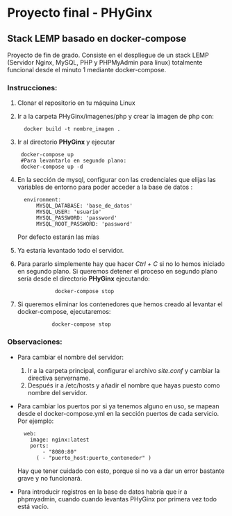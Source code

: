 # Proyecto final - PHyGinx
## Stack LEMP basado en docker-compose
Proyecto de fin de grado.
Consiste en el despliegue de un stack LEMP (Servidor Nginx, MySQL, PHP y PHPMyAdmin para linux) totalmente funcional desde el minuto 1 mediante docker-compose.

### Instrucciones:
1. Clonar el repositorio en tu máquina Linux
2. Ir a la carpeta PHyGinx/imagenes/php y crear la imagen de php con:

         docker build -t nombre_imagen . 
         
3. Ir al directorio **PHyGinx** y ejecutar 
        
        docker-compose up
        #Para levantarlo en segundo plano:
        docker-compose up -d
        
4. En la sección de mysql, configurar con las credenciales que elijas las variables de entorno para poder acceder a la base de datos :

         environment:
             MYSQL_DATABASE: 'base_de_datos'
             MYSQL_USER: 'usuario'
             MYSQL_PASSWORD: 'password'
             MYSQL_ROOT_PASSWORD: 'password'
             
   Por defecto estarán las mías
   
5. Ya estaría levantado todo el servidor.

6. Para pararlo simplemente hay que hacer *Ctrl + C* si no lo hemos iniciado en segundo plano. Si queremos detener el proceso en segundo plano sería desde el directorio **PHyGinx** ejecutando:

                   docker-compose stop 

7. Si queremos eliminar los contenedores que hemos creado al levantar el docker-compose, ejecutaremos:

                  docker-compose stop



### Observaciones: 
- Para cambiar el nombre del servidor:

    1. Ir a la carpeta principal, configurar el archivo *site.conf* y cambiar la directiva servername.
    2. Después ir a /etc/hosts y añadir el nombre que hayas puesto como nombre del servidor.
    
- Para cambiar los puertos por si ya tenemos alguno en uso, se mapean desde el docker-compose.yml en la sección puertos de cada servicio. Por ejemplo:

        web:
          image: nginx:latest
          ports:
              - "8080:80"
            ( - "puerto_host:puerto_contenedor" )



  Hay que tener cuidado con esto, porque si no va a dar un error bastante grave y no funcionará.
  
- Para introducir registros en la base de datos habría que ir a phpmyadmin, cuando cuando levantas PHyGinx por primera vez todo está vacío.
